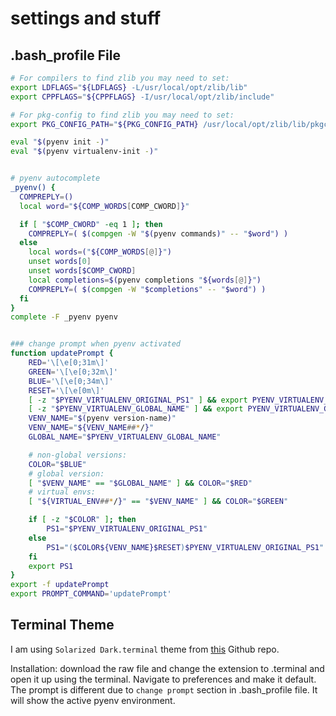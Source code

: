 
# settings and stuff


## .bash_profile File

```bash
# For compilers to find zlib you may need to set:
export LDFLAGS="${LDFLAGS} -L/usr/local/opt/zlib/lib"
export CPPFLAGS="${CPPFLAGS} -I/usr/local/opt/zlib/include"

# For pkg-config to find zlib you may need to set:
export PKG_CONFIG_PATH="${PKG_CONFIG_PATH} /usr/local/opt/zlib/lib/pkgconfig"

eval "$(pyenv init -)"
eval "$(pyenv virtualenv-init -)"


# pyenv autocomplete
_pyenv() {
  COMPREPLY=()
  local word="${COMP_WORDS[COMP_CWORD]}"

  if [ "$COMP_CWORD" -eq 1 ]; then
    COMPREPLY=( $(compgen -W "$(pyenv commands)" -- "$word") )
  else
    local words=("${COMP_WORDS[@]}")
    unset words[0]
    unset words[$COMP_CWORD]
    local completions=$(pyenv completions "${words[@]}")
    COMPREPLY=( $(compgen -W "$completions" -- "$word") )
  fi
}
complete -F _pyenv pyenv


### change prompt when pyenv activated
function updatePrompt {
    RED='\[\e[0;31m\]'
    GREEN='\[\e[0;32m\]'
    BLUE='\[\e[0;34m\]'
    RESET='\[\e[0m\]'
    [ -z "$PYENV_VIRTUALENV_ORIGINAL_PS1" ] && export PYENV_VIRTUALENV_ORIGINAL_PS1="$PS1"
    [ -z "$PYENV_VIRTUALENV_GLOBAL_NAME" ] && export PYENV_VIRTUALENV_GLOBAL_NAME="$(pyenv global)"
    VENV_NAME="$(pyenv version-name)"
    VENV_NAME="${VENV_NAME##*/}"
    GLOBAL_NAME="$PYENV_VIRTUALENV_GLOBAL_NAME"

    # non-global versions:
    COLOR="$BLUE"
    # global version:
    [ "$VENV_NAME" == "$GLOBAL_NAME" ] && COLOR="$RED"
    # virtual envs:
    [ "${VIRTUAL_ENV##*/}" == "$VENV_NAME" ] && COLOR="$GREEN"

    if [ -z "$COLOR" ]; then
        PS1="$PYENV_VIRTUALENV_ORIGINAL_PS1"
    else
        PS1="($COLOR${VENV_NAME}$RESET)$PYENV_VIRTUALENV_ORIGINAL_PS1"
    fi
    export PS1
}
export -f updatePrompt
export PROMPT_COMMAND='updatePrompt'
```

## Terminal Theme
I am using `Solarized Dark.terminal` theme from [this](https://github.com/lysyi3m/macos-terminal-themes/tree/master/schemes) Github repo. 

Installation:
download the raw file and change the extension to .terminal and open it up using the terminal. Navigate to preferences and make it default. The prompt is different due to `change prompt` section in .bash_profile file. It will show the active pyenv environment. 
